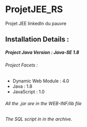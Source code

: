 # ProjetJEE_RS
 Projet JEE linkedIn du pauvre

## Installation Details :
##### Project Java Version : Java-SE 1.8
###### Project Facets :
- Dynamic Web Module : 4.0
- Java : 1.8
- JavaScript : 1.0

###### All the .jar are in the WEB-INF/lib file
###### The SQL script in in the archive.
